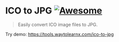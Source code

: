 # ICO to JPG [![Awesome](https://cdn.rawgit.com/sindresorhus/awesome/d7305f38d29fed78fa85652e3a63e154dd8e8829/media/badge.svg)](https://github.com/sindresorhus/awesome)

>Easily convert ICO image files to JPG.

Try demo: https://tools.waytolearnx.com/ico-to-jpg
